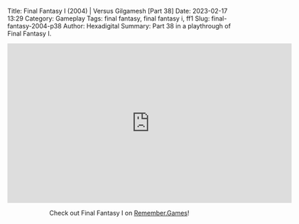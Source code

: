Title: Final Fantasy I (2004) | Versus Gilgamesh [Part 38]
Date: 2023-02-17 13:29
Category: Gameplay
Tags: final fantasy,  final fantasy i,  ff1
Slug: final-fantasy-2004-p38
Author: Hexadigital
Summary: Part 38 in a playthrough of Final Fantasy I.

<center><iframe src="https://www.youtube.com/embed/euDH2TSQUYg?feature=oembed" allow="accelerometer; autoplay; encrypted-media; gyroscope; picture-in-picture" width="640" height="360" frameborder="0"></iframe>

Check out Final Fantasy I on [Remember.Games](https://remember.games/game/6866/final-fantasy-i-ii-dawn-of-souls/)!</center>